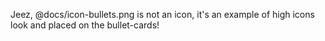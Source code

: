 Jeez, @docs/icon-bullets.png is not an icon, it's an example of high icons look and placed on the bullet-cards!